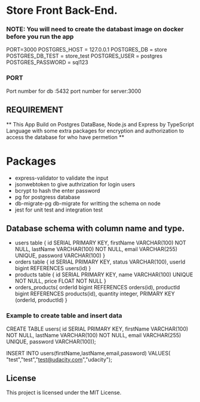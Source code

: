 # Store Front Back-End.

### NOTE: You will need to create the databast image on docker before you run the app 
PORT=3000
POSTGRES_HOST = 127.0.0.1
POSTGRES_DB = store
POSTGRES_DB_TEST = store_test
POSTGRES_USER = postgres
POSTGRES_PASSWORD = sql123
### PORT
Port number for db :5432
port number for server:3000
## REQUIREMENT
** This App Build on
   Postgres DataBase, Node.js and Express by TypeScript Language with some extra packages for  encryption and authorization to access the database for who have permetion
**
# Packages 
+ express-validator to validate the input 
+ jsonwebtoken to give authrization for login users 
+ bcrypt to hash the enter password 
+ pg for postgress database 
+ db-migrate-pg  db-migrate  for writting the schema on node 
+ jest for unit test and integration test

## Database schema with column name and type.
* users table {
    id SERIAL PRIMARY KEY,
    firstName VARCHAR(100) NOT NULL,
    lastName VARCHAR(100) NOT NULL,
    email VARCHAR(255) UNIQUE,
    password VARCHAR(100)
    }
* orders table {
    id SERIAL PRIMARY KEY,
    status VARCHAR(100),
    userId bigint REFERENCES users(id) 
}
* products table {
    id SERIAL PRIMARY KEY,
    name VARCHAR(100) UNIQUE NOT NULL,
    price FLOAT NOT NULL
}
* orders_products{
    orderId bigint REFERENCES orders(id),
    productId bigint REFERENCES products(id), 
    quantity integer,
    PRIMARY KEY (orderId, productId)
}

### Example to create table and insert data

CREATE TABLE users(
    id SERIAL PRIMARY KEY,
    firstName VARCHAR(100) NOT NULL,
    lastName VARCHAR(100) NOT NULL,
    email VARCHAR(255) UNIQUE,
    password VARCHAR(100));

INSERT INTO users(firstName,lastName,email,password) VALUES(
    "test","test","test@udacity.com","udacity");
## License

This project is licensed under the MIT License.
